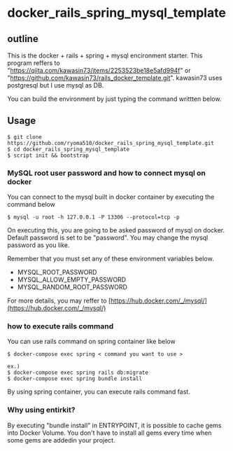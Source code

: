# docker_rails_spring_mysql_template

## outline

This is the docker + rails + spring + mysql encironment starter.
This program reffers to "https://qiita.com/kawasin73/items/2253523be18e5afd994f" or "https://github.com/kawasin73/rails_docker_template.git".
kawasin73 uses postgresql but I use mysql as DB.

You can build the environment by just typing the command writtten below.

## Usage

```
$ git clone https://github.com/ryoma510/docker_rails_spring_mysql_template.git
$ cd docker_rails_spring_mysql_template
$ script init && bootstrap
```

### MySQL root user password and how to connect mysql on docker

You can connect to the mysql built in docker container by executing the command below

```
$ mysql -u root -h 127.0.0.1 -P 13306 --protocol=tcp -p
```

On executing this, you are going to be asked password of mysql on docker.
Default password is set to be "password".
You may change the mysql password as you like.

Remember that you must set any of these environment variables below.

- MYSQL_ROOT_PASSWORD
- MYSQL_ALLOW_EMPTY_PASSWORD
- MYSQL_RANDOM_ROOT_PASSWORD

For more details, you may reffer to [https://hub.docker.com/_/mysql/](https://hub.docker.com/_/mysql/)

### how to execute rails command

You can use rails command on spring container like below

```
$ docker-compose exec spring < command you want to use >

ex.)
$ docker-compose exec spring rails db:migrate
$ docker-compose exec spring bundle install
```

By using spring container, you can execute rails command fast.

### Why using entirkit?

By executing "bundle install" in ENTRYPOINT, it is possible to cache gems into Docker Volume.
You don't have to install all gems every time when some gems are addedin your project.
